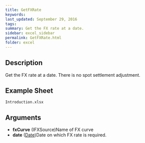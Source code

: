 ```yaml
---
title: GetFXRate
keywords:
last_updated: September 29, 2016
tags:
summary: Get the FX rate at a date.
sidebar: excel_sidebar
permalink: GetFXRate.html
folder: excel
---
```


## Description
Get the FX rate at a date.  There is no spot settlement adjustment.

<!--HUMAN EDIT START-->

<!--## Details-->

<!--HUMAN EDIT END-->

## Example Sheet

    Introduction.xlsx

## Arguments

* **fxCurve** (IFXSource)Name of FX curve
* **date** ([Date](Date.html))Date on which FX rate is required.

<!--HUMAN EDIT START-->

<!--## Validation-->

<!--HUMAN EDIT END-->


